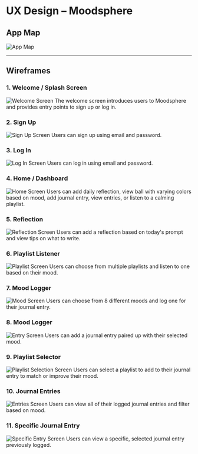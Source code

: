 # UX Design – Moodsphere

## App Map
![App Map](ux-design/MoodSphere_Map.png)

---

## Wireframes

### 1. Welcome / Splash Screen
![Welcome Screen](ux-design/Splash_Screen.png)
The welcome screen introduces users to Moodsphere and provides entry points to sign up or log in.

### 2. Sign Up
![Sign Up Screen](ux-design/Sign_Up.png)
Users can sign up using email and password.

### 3. Log In
![Log In Screen](ux-design/Log_In.png)
Users can log in using email and password.

### 4. Home / Dashboard
![Home Screen](ux-design/User_Dashboard.png)
Users can add daily reflection, view ball with varying colors based on mood, add journal entry, view entries, or listen to a calming playlist.

### 5. Reflection
![Reflection Screen](ux-design/Reflection.png)
Users can add a reflection based on today's prompt and view tips on what to write.

### 6. Playlist Listener
![Playlist Screen](ux-design/Playlist_Listener.png)
Users can choose from multiple playlists and listen to one based on their mood.

### 7. Mood Logger
![Mood Screen](ux-design/Mood_Logger.png)
Users can choose from 8 different moods and log one for their journal entry.

### 8. Mood Logger
![Entry Screen](ux-design/Mood_Entry.png)
Users can add a journal entry paired up with their selected mood.

### 9. Playlist Selector
![Playlist Selection Screen](ux-design/Playlist_Selector.png)
Users can select a playlist to add to their journal entry to match or improve their mood.

### 10. Journal Entries
![Entries Screen](ux-design/My_Journal_Entries.png)
Users can view all of their logged journal entries and filter based on mood.

### 11. Specific Journal Entry
![Specific Entry Screen](ux-design/Specific_Journal_Entry.png)
Users can view a specific, selected journal entry previously logged.